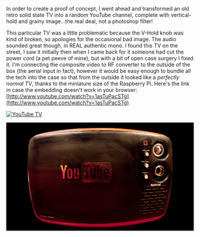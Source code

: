In order to create a proof of concept, I went ahead and transformed an old retro solid state TV into a random YouTube channel, complete with vertical-hold and grainy image...the real deal, not a photoshop filter!

This particular TV was a little problematic because the V-Hold knob was kind of broken, so apologies for the occasional bad image. The audio sounded great though, in REAL authentic mono. I found this TV on the street, I saw it initially then when I came back for it someone had cut the power cord (a pet peeve of mine), but with a bit of open case surgery I fixed it. I'm connecting the composite video to RF converter to the outside of the box (the aerial input in fact), however it would be easy enough to bundle all the tech into the case so that from the outside it looked like a *perfectly normal TV*, thanks to the miniature size of the Raspberry Pi.
Here's the link in case the embedding doesn't work in your browser:
[http://www.youtube.com/watch?v=1asTuPacSTg](http://www.youtube.com/watch?v=1asTuPacSTg)

[![YouTube TV](http://img.youtube.com/vi/1asTuPacSTg/0.jpg)](http://www.youtube.com/watch?v=1asTuPacSTg)

![old TV](../project_images/Tele-roulette-1000x576.jpg)
